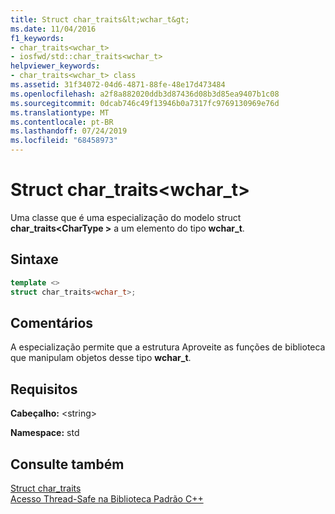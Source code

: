 ```yaml
---
title: Struct char_traits&lt;wchar_t&gt;
ms.date: 11/04/2016
f1_keywords:
- char_traits<wchar_t>
- iosfwd/std::char_traits<wchar_t>
helpviewer_keywords:
- char_traits<wchar_t> class
ms.assetid: 31f34072-04d6-4871-88fe-48e17d473484
ms.openlocfilehash: a2f8a882020ddb3d87436d08b3d85ea9407b1c08
ms.sourcegitcommit: 0dcab746c49f13946b0a7317fc9769130969e76d
ms.translationtype: MT
ms.contentlocale: pt-BR
ms.lasthandoff: 07/24/2019
ms.locfileid: "68458973"
---
```

# <a name="chartraitsltwchartgt-struct"></a>Struct char_traits&lt;wchar_t&gt;

Uma classe que é uma especialização do modelo struct **char_traits\<CharType >** a um elemento do tipo **wchar_t**.

## <a name="syntax"></a>Sintaxe

```cpp
template <>
struct char_traits<wchar_t>;
```

## <a name="remarks"></a>Comentários

A especialização permite que a estrutura Aproveite as funções de biblioteca que manipulam objetos desse tipo **wchar_t**.

## <a name="requirements"></a>Requisitos

**Cabeçalho:** \<string>

**Namespace:** std

## <a name="see-also"></a>Consulte também

[Struct char_traits](../standard-library/char-traits-struct.md)\
[Acesso Thread-Safe na Biblioteca Padrão C++](../standard-library/thread-safety-in-the-cpp-standard-library.md)
